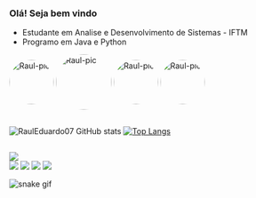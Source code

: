 ### Olá! Seja bem vindo 


- Estudante em Analise e Desenvolvimento de Sistemas - IFTM
- Programo em Java e Python
<div>
  <img align="center" alt="Raul-pic" height="80" style="border-radius:50px;" src="https://cdn.jsdelivr.net/gh/devicons/devicon/icons/java/java-original-wordmark.svg" />
  <img align="center" alt="Raul-pic" height="100" style="border-radius:50px;" src="https://cdn.jsdelivr.net/gh/devicons/devicon/icons/intellij/intellij-original-wordmark.svg" />
  <img align="center" alt="Raul-pic" height="80" style="border-radius:50px;"src="https://cdn.jsdelivr.net/gh/devicons/devicon/icons/python/python-original-wordmark.svg" />
  <img align="center" alt="Raul-pic" height="80" style="border-radius:50px;"src="https://cdn.jsdelivr.net/gh/devicons/devicon/icons/pycharm/pycharm-original-wordmark.svg" />
</div>  

##
![RaulEduardo07 GitHub stats](https://github-readme-stats.vercel.app/api?username=RaulEduardo07&show_icons=true&bg_color=00000000)
[![Top Langs](https://github-readme-stats.vercel.app/api/top-langs/?username=RaulEduardo07&layout=compact&show_icons=true&bg_color=00000000)](https://github.com/RaulEduardo07/github-readme-stats) 

##

<div> 
 
  <a href="https://instagram.com/raulsouzanunes" target="_blank"><img src="https://img.shields.io/badge/-Instagram-%23E4405F?style=for-the-badge&logo=instagram&logoColor=white" target="_blank"></a>	
 <a href="raulsouzanunes#1920" target="_blank"><img src="https://img.shields.io/badge/Discord-7289DA?style=for-the-badge&logo=discord&logoColor=white" target="_blank"></a> 
  <a href = "mailto:r.eduardosouza59@gmail.com"><img src="https://img.shields.io/badge/-Gmail-%23333?style=for-the-badge&logo=gmail&logoColor=white" target="_blank"></a>
  <a href="https://www.linkedin.com/in/raul-eduardo-0554b215a/" target="_blank"><img src="https://img.shields.io/badge/-LinkedIn-%230077B5?style=for-the-badge&logo=linkedin&logoColor=white" target="_blank"></a> 
  <a href="https://twitter.com/Raull_Nunes" target="_blank"><img src="https://img.shields.io/badge/Twitter-1DA1F2?style=for-the-badge&logo=twitter&logoColor=white" target="_blank"></a>	
          
</div>

![snake gif](https://github.com/RaulEduardo07/RaulEduardo07/blob/output/github-contribution-grid-snake.svg)
  

